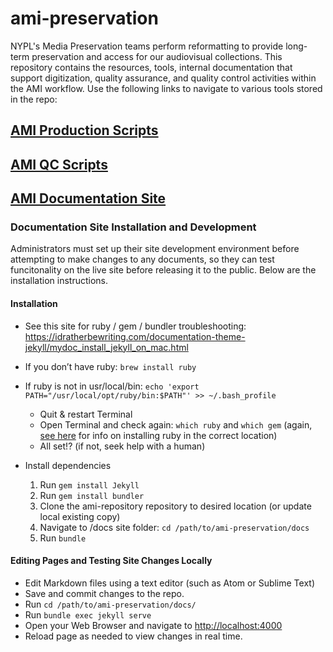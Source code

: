 # ami-preservation
NYPL's Media Preservation teams perform reformatting to provide long-term preservation and access for our audiovisual collections. This repository contains the resources, tools, internal documentation that support digitization, quality assurance, and quality control activities within the AMI workflow. Use the following links to navigate to various tools stored in the repo:

## [AMI Production Scripts](https://github.com/NYPL/ami-preservation/tree/main/ami_scripts)
## [AMI QC Scripts](https://github.com/NYPL/ami-preservation/tree/main/qc_utilities)
## [AMI Documentation Site](https://nypl.github.io/ami-preservation/)
### Documentation Site Installation and Development
Administrators must set up their site development environment before attempting to make changes to any documents, so they can test funcitonality on the live site before releasing it to the public. Below are the installation instructions.

#### Installation

* See this site for ruby / gem / bundler troubleshooting:
https://idratherbewriting.com/documentation-theme-jekyll/mydoc_install_jekyll_on_mac.html

* If you don’t have ruby: ```brew install ruby```
* If ruby is not in usr/local/bin: ```echo 'export PATH="/usr/local/opt/ruby/bin:$PATH"' >> ~/.bash_profile```

  * Quit & restart Terminal 
  * Open Terminal and check again: ```which ruby``` and ```which gem``` (again, [see here](https://idratherbewriting.com/documentation-theme-jekyll/mydoc_install_jekyll_on_mac.html) for info on installing ruby in the correct location)
  * All set!? (if not, seek help with a human)

* Install dependencies
  1. Run ```gem install Jekyll```
  2. Run ```gem install bundler```
  3. Clone the ami-repository repository to desired location (or update local existing copy)
  4. Navigate to /docs site folder: ```cd /path/to/ami-preservation/docs```
  6. Run ```bundle```

#### Editing Pages and Testing Site Changes Locally
* Edit Markdown files using a text editor (such as Atom or Sublime Text)
* Save and commit changes to the repo.
* Run ```cd /path/to/ami-preservation/docs/```
* Run ```bundle exec jekyll serve```
* Open your Web Browser and navigate to [http://localhost:4000](http://localhost:4000)
* Reload page as needed to view changes in real time.
